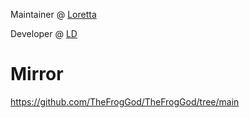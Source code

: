 Maintainer @ [Loretta](https://github.com/LorettaDevs/)<div></div>Developer @ [LD](https://discord.gg/deobfuscator)

# Mirror

https://github.com/TheFrogGod/TheFrogGod/tree/main
